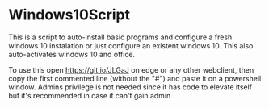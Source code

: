 # Windows10Script

This is a script to auto-install basic programs and configure a fresh windows 10 instalation or just configure an existent windows 10.
This also auto-activates windows 10 and office.

To use this open https://git.io/JLGaJ on edge or any other webclient, then copy the first commented line (without the "#") and paste it on a powershell window.
Admins privilege is not needed since it has code to elevate itself but it's recommended in case it can't gain admin